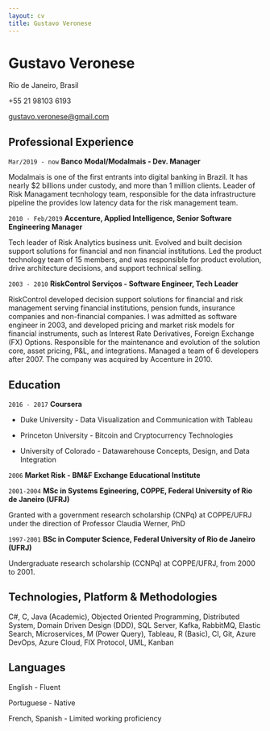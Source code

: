 ```yaml
---
layout: cv
title: Gustavo Veronese
---
```

# Gustavo Veronese
Rio de Janeiro, Brasil

+55 21 98103 6193

<div id="webaddress">
<a href="gustavo.veronese@gmail.com">gustavo.veronese@gmail.com</a>
</div>


## Professional Experience
`Mar/2019 - now`
__Banco Modal/Modalmais - Dev. Manager__

Modalmais is one of the first entrants into digital banking in Brazil. It has nearly $2 billions under custody, and more than 1 million clients. Leader of Risk Managament tecnhology team, responsible for the data infrastructure pipeline the provides low latency data for the risk management team. 

`2010 - Feb/2019`
__Accenture, Applied Intelligence, Senior Software Engineering Manager__

Tech leader of Risk Analytics business unit. Evolved and built decision support solutions for financial and non financial institutions. Led the product technology team of 15 members, and was responsible for  product evolution, drive architecture decisions, and support technical selling.


`2003 - 2010`
__RiskControl Serviços - Software Engineer, Tech Leader__

RiskControl developed decision support solutions for financial and risk management serving financial institutions, pension funds, insurance companies and non-financial companies. 
I was admitted as software engineer in 2003, and developed pricing and market risk models for financial instruments, such as Interest Rate Derivatives, Foreign Exchange (FX) Options. Responsible for the maintenance and evolution of the solution core, asset pricing, P&L, and integrations. Managed a team of 6 developers after 2007. The company was acquired by Accenture in 2010. 

## Education

`2016 - 2017`
__Coursera__

* Duke University - Data Visualization and Communication with Tableau

* Princeton University - Bitcoin and Cryptocurrency Technologies

* University of Colorado - Datawarehouse Concepts, Design, and Data Integration

`2006`
__Market Risk - BM&F Exchange Educational Institute__

`2001-2004`
__MSc in Systems Egineering, COPPE, Federal University of Rio de Janeiro (UFRJ)__

 Granted with a government research scholarship (CNPq) at COPPE/UFRJ under the direction of Professor Claudia Werner, PhD
 

`1997-2001`
__BSc in Computer Science, Federal University of Rio de Janeiro (UFRJ)__

Undergraduate research scholarship (CCNPq) at COPPE/UFRJ, from 2000 to 2001.

## Technologies, Platform & Methodologies

C#, C, Java (Academic), Objected Oriented Programming,  Distributed System, Domain Driven
Design (DDD), SQL Server, Kafka, RabbitMQ, Elastic Search, Microservices, M (Power Query), Tableau, R (Basic), CI, Git, Azure DevOps, Azure Cloud, FIX Protocol, UML, Kanban 

## Languages

English - Fluent

Portuguese - Native 

French, Spanish - Limited working proficiency

<!-- ### Footer

Last updated: December 2020 -->

